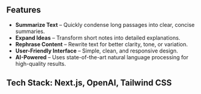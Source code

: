 ##  Features
- **Summarize Text** – Quickly condense long passages into clear, concise summaries.
- **Expand Ideas** – Transform short notes into detailed explanations.
- **Rephrase Content** – Rewrite text for better clarity, tone, or variation.
- **User-Friendly Interface** – Simple, clean, and responsive design.
- **AI-Powered** – Uses state-of-the-art natural language processing for high-quality results.


## Tech Stack: Next.js, OpenAI, Tailwind CSS 
